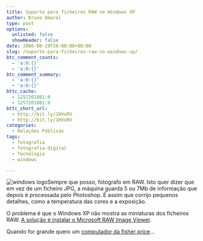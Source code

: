 ```yaml
---
title: Suporte para ficheiros RAW no Windows XP
author: Bruno Amaral
type: post
options:
  unlisted: false
  showHeader: false
date: 2006-08-19T16:00:08+00:00
slug: /suporte-para-ficheiros-raw-no-windows-xp/
btc_comment_counts:
  - 'a:0:{}'
  - 'a:0:{}'
btc_comment_summary:
  - 'a:0:{}'
  - 'a:0:{}'
bttc_cache:
  - 1257201861:0
  - 1257201861:0
bttc_short_url:
  - http://bit.ly/1HVoRV
  - http://bit.ly/1HVoRV
categories:
  - Relações Públicas
tags:
  - fotografia
  - fotografia-digital
  - Tecnologia
  - windows

---
```

<img id="image122" alt="windows logo" src="/wp-content/uploads/windows.gif" />Sempre que posso, fotografo em RAW. Isto quer dizer que em vez de um ficheiro JPG, a máquina guarda 5 ou 7Mb de informação que depois é processada pelo Photoshop. É assim que corrijo pequenos detalhes, como a temperatura das cores e a exposição.

O problema é que o Windows XP não mostra as miniaturas dos ficheiros RAW. [A solução é instalar o Microsoft RAW Image Viewer][1].

Quando for grande quero um [computador da fisher price][2]&#8230;

 [1]: http://www.microsoft.com/downloads/details.aspx?familyid=D48E808E-B10D-4CE4-A141-5866FD4A3286&displaylang=en
 [2]: http://www.ctrlaltdel-online.com/comic.php?d=20050608 "ctrl-alt-del "